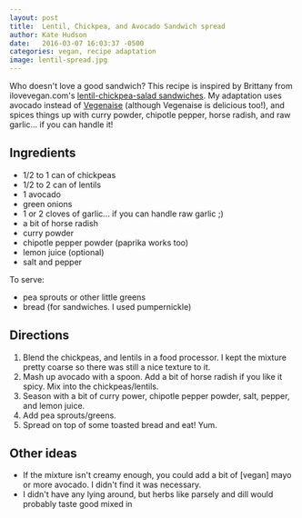 ```yaml
---
layout: post
title:  Lentil, Chickpea, and Avocado Sandwich spread
author: Kate Hudson
date:   2016-03-07 16:03:37 -0500
categories: vegan, recipe adaptation
image: lentil-spread.jpg
---
```


Who doesn't love a good sandwich? This recipe is inspired by Brittany from ilovevegan.com's [lentil-chickpea-salad sandwiches](http://www.ilovevegan.com/lentil-chickpea-salad-sandwiches). My adaptation uses avocado instead of [Vegenaise](http://followyourheart.com/vegenaise-family/) (although Vegenaise is delicious too!), and spices things up with curry powder, chipotle pepper, horse radish, and raw garlic... if you can handle it!

## Ingredients

- 1/2 to 1 can of chickpeas
- 1/2 to 2 can of lentils
- 1 avocado
- green onions
- 1 or 2 cloves of garlic... if you can handle raw garlic ;)
- a bit of horse radish
- curry powder
- chipotle pepper powder (paprika works too)
- lemon juice (optional)
- salt and pepper

To serve:

- pea sprouts or other little greens
- bread (for sandwiches. I used pumpernickle)

## Directions

1. Blend the chickpeas, and lentils in a food processor. I kept the mixture pretty coarse so there was still a nice texture to it.
2. Mash up avocado with a spoon. Add a bit of horse radish if you like it spicy. Mix into the chickpeas/lentils.
3. Season with a bit of curry power, chipotle pepper powder, salt, pepper, and lemon juice.
4. Add pea sprouts/greens.
5. Spread on top of some toasted bread and eat! Yum.

## Other ideas

- If the mixture isn't creamy enough, you could add a bit of [vegan] mayo or more avocado. I didn't find it was necessary.
- I didn't have any lying around, but herbs like parsely and dill would probably taste good mixed in
